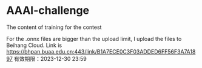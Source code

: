 # AAAI-challenge
The content of training for the contest

For the .onnx files are bigger than the upload limit, I upload the files to Beihang Cloud. Link is https://bhpan.buaa.edu.cn:443/link/B1A7ECE0C3F03ADDED6FF56F3A7A1897
有效期限：2023-12-30 23:59
